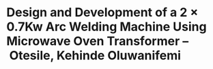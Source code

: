 # Design and Development of a 2 × 0.7Kw Arc Welding Machine Using Microwave Oven Transformer – Otesile, Kehinde Oluwanifemi
